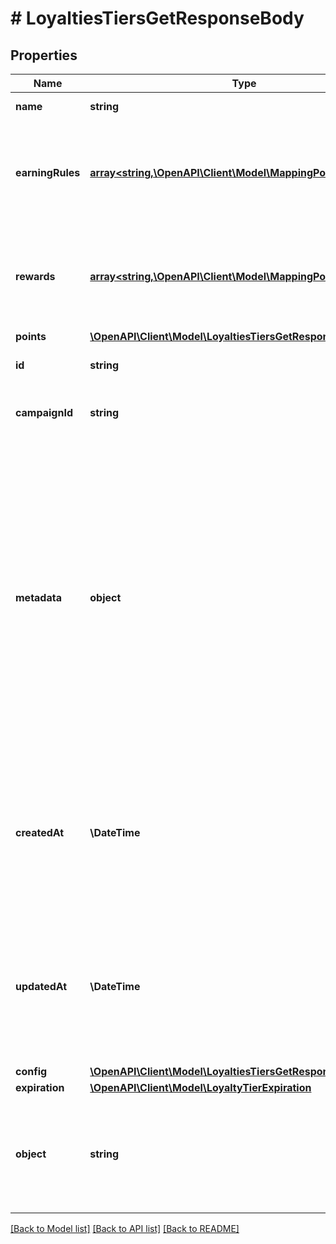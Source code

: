 # # LoyaltiesTiersGetResponseBody

## Properties

Name | Type | Description | Notes
------------ | ------------- | ------------- | -------------
**name** | **string** | Loyalty Tier name. | [optional]
**earningRules** | [**array<string,\OpenAPI\Client\Model\MappingPoints>**](MappingPoints.md) | Contains a list of earning rule IDs and their points mapping for the given earning rule. | [optional]
**rewards** | [**array<string,\OpenAPI\Client\Model\MappingPoints>**](MappingPoints.md) | Contains a list of reward IDs and their points mapping for the given reward. | [optional]
**points** | [**\OpenAPI\Client\Model\LoyaltiesTiersGetResponseBodyPoints**](LoyaltiesTiersGetResponseBodyPoints.md) |  | [optional]
**id** | **string** | Unique loyalty tier ID. | [optional]
**campaignId** | **string** | Unique parent campaign ID. | [optional]
**metadata** | **object** | The metadata object stores all custom attributes assigned to the loyalty tier. A set of key/value pairs that you can attach to a loyalty tier object. It can be useful for storing additional information about the loyalty tier in a structured format. | [optional]
**createdAt** | **\DateTime** | Timestamp representing the date and time when the loyalty tier was created. The value is shown in the ISO 8601 format. | [optional]
**updatedAt** | **\DateTime** | Timestamp representing the date and time when the loyalty tier was updated. The value is shown in the ISO 8601 format. | [optional]
**config** | [**\OpenAPI\Client\Model\LoyaltiesTiersGetResponseBodyConfig**](LoyaltiesTiersGetResponseBodyConfig.md) |  | [optional]
**expiration** | [**\OpenAPI\Client\Model\LoyaltyTierExpiration**](LoyaltyTierExpiration.md) |  | [optional]
**object** | **string** | The type of the object represented by JSON. This object stores information about the loyalty. | [optional] [default to 'loyalty_tier']

[[Back to Model list]](../../README.md#models) [[Back to API list]](../../README.md#endpoints) [[Back to README]](../../README.md)
